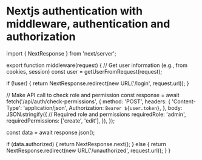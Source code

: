 # Nextjs authentication with middleware, authentication and authorization
import { NextResponse } from 'next/server';

export function middleware(request) {
  // Get user information (e.g., from cookies, session)
  const user = getUserFromRequest(request);

  if (!user) {
    return NextResponse.redirect(new URL('/login', request.url));
  }

  // Make API call to check role and permission
  const response = await fetch('/api/auth/check-permissions', {
    method: 'POST',
    headers: {
      'Content-Type': 'application/json',
      Authorization: `Bearer ${user.token}`,
    },
    body: JSON.stringify({
      // Required role and permissions
      requiredRole: 'admin',
      requiredPermissions: ['create', 'edit'],
    }),
  });

  const data = await response.json();

  if (data.authorized) {
    return NextResponse.next();
  } else {
    return NextResponse.redirect(new URL('/unauthorized', request.url));
  }
}